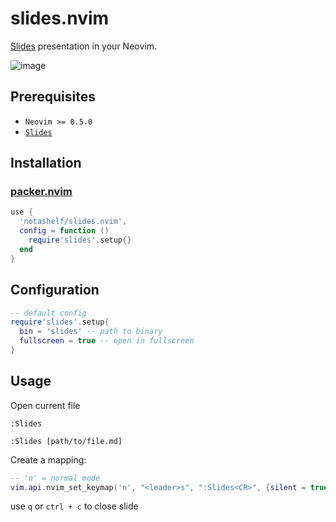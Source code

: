 # slides.nvim

[Slides](https://github.com/maaslalani/slides) presentation in your Neovim.

![image](https://user-images.githubusercontent.com/16160544/135359624-a4772255-0fe7-4c3d-ba94-faa79ef66bce.png)

## Prerequisites

- `Neovim >= 0.5.0`
- [`Slides`](https://github.com/maaslalani/slides)

## Installation

### [packer.nvim](https://github.com/wbthomason/packer.nvim)

```lua
use {
  'notashelf/slides.nvim',
  config = function ()
    require'slides'.setup{}
  end
}
```

## Configuration

```lua
-- default config
require'slides'.setup{
  bin = 'slides' -- path to binary
  fullscreen = true -- open in fullscreen
}
```

## Usage

Open current file

```console
:Slides
```

```console
:Slides [path/to/file.md]
```

Create a mapping:

```lua
-- 'n' = normal mode
vim.api.nvim_set_keymap('n', "<leader>s", ":Slides<CR>", {silent = true, noremap = true})
```

use `q` or `ctrl + c` to close slide
